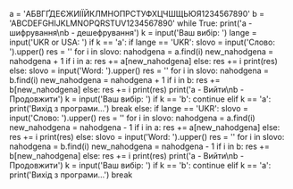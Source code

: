 a = 'АБВГҐДЕЄЖИІЇЙКЛМНОПРСТУФХЦЧШЩЬЮЯ1234567890'
b = 'ABCDEFGHIJKLMNOPQRSTUV1234567890'
while True:
    print('a - шифрування\nb - дешефрування')
    k = input('Ваш вибір: ')
    lange = input('UKR or USA: ')
    if k == 'a':
        if lange == 'UKR':
            slovo = input('Слово: ').upper()
            res = ''
            for i in slovo:
                nahodgena = a.find(i)
                new_nahodgena = nahodgena + 1
                if i in a:
                    res += a[new_nahodgena]
                else:
                    res += i
            print(res)
        else:
            slovo = input('Word: ').upper()
            res = ''
            for i in slovo:
                nahodgena = b.find(i)
                new_nahodgena = nahodgena + 1
                if i in b:
                    res += b[new_nahodgena]
                else:
                    res += i
            print(res)
        print('a - Вийти\nb - Продовжити')
        k = input('Ваш вибір: ')
        if k == 'b':
            continue
        elif k == 'a':
            print('Вихід з програми...')
            break
    else:
        if lange == 'UKR':
            slovo = input('Слово: ').upper()
            res = ''
            for i in slovo:
                nahodgena = a.find(i)
                new_nahodgena = nahodgena - 1
                if i in a:
                    res += a[new_nahodgena]
                else:
                    res += i
            print(res)
        else:
            slovo = input('Word: ').upper()
            res = ''
            for i in slovo:
                nahodgena = b.find(i)
                new_nahodgena = nahodgena - 1
                if i in b:
                    res += b[new_nahodgena]
                else:
                    res += i
            print(res)
        print('a - Вийти\nb - Продовжити')
        k = input('Ваш вибір: ')
        if k == 'b':
            continue
        elif k == 'a':
            print('Вихід з програми...')
            break
